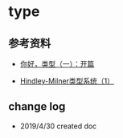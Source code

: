 # type

## 参考资料

- [你好，类型（一）：开篇](http://thzt.github.io/2017/09/05/type-1/)

- [Hindley-Milner类型系统（1）](https://www.zybuluo.com/darwin-yuan/note/424724)

## change log

- 2019/4/30 created doc
